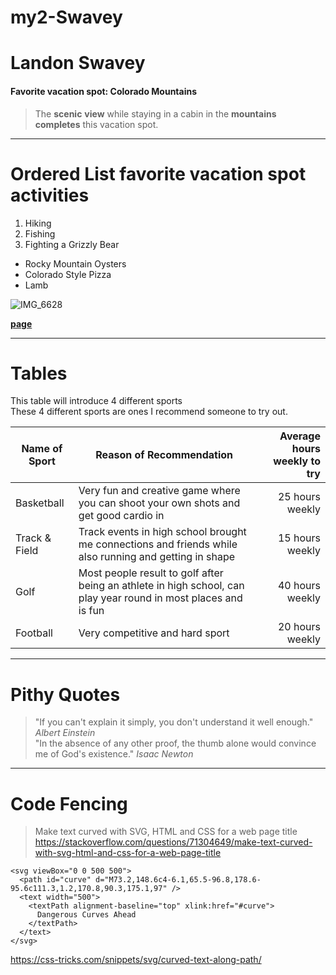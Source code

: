 # my2-Swavey

# Landon Swavey<br>
#### Favorite vacation spot: Colorado Mountains
>The **scenic** **view** while staying in a cabin in the **mountains**<br>
>**completes** this vacation spot. 

---

# Ordered List favorite vacation spot activities
1. Hiking
2. Fishing
3. Fighting a Grizzly Bear
- Rocky Mountain Oysters
- Colorado Style Pizza
- Lamb

![IMG_6628](https://github.com/LSwavey/my2-Swavey/assets/99366342/72f89dc3-2b41-4b7e-9029-7f8c6d9d6c6f)

**[page](MyStats.md)**

---

# Tables

This table will introduce 4 different sports <br>
These 4 different sports are ones I recommend someone to try out.

| Name of Sport | Reason of Recommendation | Average hours weekly to try |
| --- | --- | ---: |
| Basketball | Very fun and creative game where you can shoot your own shots and get good cardio in | 25 hours weekly |
| Track & Field | Track events in high school brought me connections and friends while also running and getting in shape | 15 hours weekly |
| Golf | Most people result to golf after being an athlete in high school, can play year round in most places and is fun | 40 hours weekly |
| Football | Very competitive and hard sport | 20 hours weekly |

---

# Pithy Quotes

> "If you can't explain it simply, you don't understand it well enough."
*Albert Einstein* <br>
 "In the absence of any other proof, the thumb alone would convince me of God's existence."
>*Isaac Newton*

---

# Code Fencing

> Make text curved with SVG, HTML and CSS for a web page title
<https://stackoverflow.com/questions/71304649/make-text-curved-with-svg-html-and-css-for-a-web-page-title>

```
<svg viewBox="0 0 500 500">
  <path id="curve" d="M73.2,148.6c4-6.1,65.5-96.8,178.6-95.6c111.3,1.2,170.8,90.3,175.1,97" />
  <text width="500">
    <textPath alignment-baseline="top" xlink:href="#curve">
      Dangerous Curves Ahead
    </textPath>
  </text>
</svg>
```
<https://css-tricks.com/snippets/svg/curved-text-along-path/>






